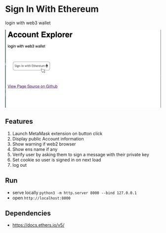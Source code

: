 # Sign In With Ethereum

login with web3 wallet

![screen](gif.gif)

## Features

1.  Launch MetaMask extension on button click
2.  Display public Account information
3.  Show warning if web2 browser
4.  Show ens name if any
5.  Verify user by asking them to sign a message with their private key
6.  Set cookie so user is signed in on next load
7.  log out

## Run

* serve locally `python3 -m http.server 8000 --bind 127.0.0.1`
* open `http://localhost:8000`

## Dependencies

* https://docs.ethers.io/v5/
